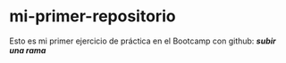 # mi-primer-repositorio
<p>Esto es mi primer ejercicio de práctica en el Bootcamp con github: <strong><i>subir una rama</i></strong></p>

